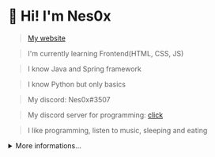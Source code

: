 # 👋 Hi! I'm Nes0x

> [My website](https://nesox.cf)

> I'm currently learning Frontend(HTML, CSS, JS)

> I know Java and Spring framework

> I know Python but only basics

> My discord: Nes0x#3507

> My discord server for programming: [click](https://discord.gg/DyUztQBECF)

> I like programming, listen to music, sleeping and eating


<details>
  <summary>More informations...</summary>


  ## Views on profile

  <img src="https://profile-counter.glitch.me/Nes0x/count.svg" alt="Nes0x"/>

  

  ## Stats of programming. 
  
  <a href="https://wakatime.com"><img src="https://wakatime.com/share/@4623e552-ebbf-4682-81e6-393a2b916c21/148ae338-06ef-4d82-85d1-cec18b25a335.png" /></a>
  
  <a href="https://wakatime.com"><img src="https://wakatime.com/share/@4623e552-ebbf-4682-81e6-393a2b916c21/ce6b6aa3-f79e-4c3e-b8ec-85c9a93edb77.png" /></a>
  
  <a href="https://wakatime.com"><img src="https://wakatime.com/share/@4623e552-ebbf-4682-81e6-393a2b916c21/3726842f-ed5e-45ff-9a47-1d4c1cd028fb.png" /></a>
  
  

  ## My most used languages.

  ![Top Language](https://github-readme-stats.vercel.app/api/top-langs/?username=Nes0x)
  
   

  ## My hardware.

  ![Graphic Card](https://img.shields.io/badge/NVIDIA-GTX_1050-76900?logo=nvidia&logoColor=green)

  ![Cpu](https://img.shields.io/badge/AMD-Ryzen_5_1400-ED1C24?logo=amd&logoColor=orange)
  
  
  ## My tools, languages and everything.

  ![IntellijIdea](https://img.shields.io/badge/JetBrains-IntelliJ_IDEA-3376AB?logo=IntelliJIDEA&logoColor=black) - IDE for Java
  
  ![WebStorm](https://img.shields.io/badge/JetBrains-WebStorm-3376AB?logo=webstorm&logoColor=black) - IDE for frontend

  ![VisualStudioCode](https://img.shields.io/badge/Microsoft-Visual_Studio_Code-3376AB?logo=VisualStudioCode&logoColor=lightblue) - for Python or frontend but rarely. 
  
  ![Python](https://img.shields.io/badge/Python-3376AB?logo=python&logoColor=lightblue) - best language

  ![Java](https://img.shields.io/badge/Java-3376AB?logo=java&logoColor=orange) - my favourite language

  ![Spring](https://img.shields.io/badge/Spring-3376AB?logo=spring&logoColor=green) - framework for backend

  ![HTML](https://img.shields.io/badge/HTML-3376AB?logo=HTML5&logoColor=orange) - head body

  ![CSS](https://img.shields.io/badge/CSS-3376AB?logo=CSS3&logoColor=lightblue) - colors

  ![JS](https://img.shields.io/badge/JavaScript-3376AB?logo=JavaScript&logoColor=yellow) - animations

  ![StackOverflow](https://img.shields.io/badge/Stack_Overflow-3376AB?logo=stack-overflow&logoColor=orange) - best site forever 

  ![Trello](https://img.shields.io/badge/Trello-3376AB?logo=Trello&logoColor=lightblue) - for project management

  ![Git](https://img.shields.io/badge/Git-3376AB?logo=Git&logoColor=orange) - version control 

  
  ## Socials.
  ![YouTube](https://img.shields.io/badge/Youtube-ED1C24?logo=youtube&logoColor=white) - [click](https://m.youtube.com/channel/UC6ytYclQPwHrzagzTBfZjUQ)
</details> 
